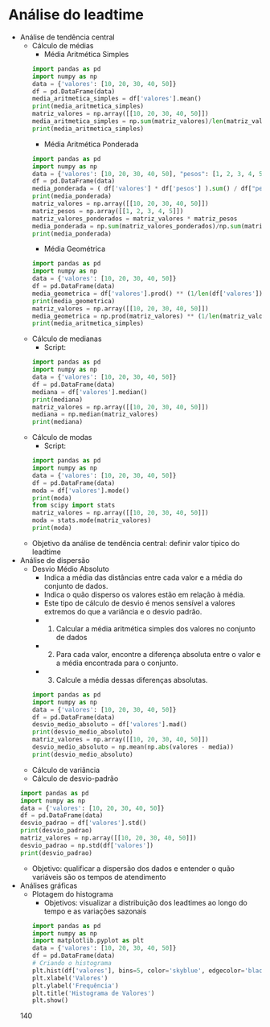 # Análise do leadtime
- Análise de tendência central
    - Cálculo de médias
        - Média Aritmética Simples  
        ```python
        import pandas as pd
        import numpy as np
        data = {'valores': [10, 20, 30, 40, 50]}
        df = pd.DataFrame(data)
        media_aritmetica_simples = df['valores'].mean()
        print(media_aritmetica_simples)
        matriz_valores = np.array([[10, 20, 30, 40, 50]])
        media_aritmetica_simples = np.sum(matriz_valores)/len(matriz_valores)
        print(media_aritmetica_simples)
        ```  
        - Média Aritmética Ponderada   
        ```python
        import pandas as pd
        import numpy as np
        data = {'valores': [10, 20, 30, 40, 50], "pesos": [1, 2, 3, 4, 5]}
        df = pd.DataFrame(data)
        media_ponderada = ( df['valores'] * df['pesos'] ).sum() / df["pesos"].sum()
        print(media_ponderada)
        matriz_valores = np.array([[10, 20, 30, 40, 50]])
        matriz_pesos = np.array([[1, 2, 3, 4, 5]])
        matriz_valores_ponderados = matriz_valores * matriz_pesos
        media_ponderada = np.sum(matriz_valores_ponderados)/np.sum(matriz_pesos)
        print(media_ponderada)
        ```  
        - Média Geométrica  
        ```python
        import pandas as pd
        import numpy as np
        data = {'valores': [10, 20, 30, 40, 50]}
        df = pd.DataFrame(data)
        media_geometrica = df['valores'].prod() ** (1/len(df['valores']))
        print(media_geometrica)
        matriz_valores = np.array([[10, 20, 30, 40, 50]])
        media_geometrica = np.prod(matriz_valores) ** (1/len(matriz_valores)
        print(media_aritmetica_simples)
        ```  
    - Cálculo de medianas
        - Script:          
        ```python
        import pandas as pd
        import numpy as np
        data = {'valores': [10, 20, 30, 40, 50]}
        df = pd.DataFrame(data)
        mediana = df['valores'].median()
        print(mediana)
        matriz_valores = np.array([[10, 20, 30, 40, 50]])
        mediana = np.median(matriz_valores)
        print(mediana)
        ```  
    - Cálculo de modas
        - Script:          
        ```python
        import pandas as pd
        import numpy as np
        data = {'valores': [10, 20, 30, 40, 50]}
        df = pd.DataFrame(data)
        moda = df['valores'].mode()
        print(moda)
        from scipy import stats
        matriz_valores = np.array([[10, 20, 30, 40, 50]])
        moda = stats.mode(matriz_valores)
        print(moda)
        ```  
    - Objetivo da análise de tendência central: definir valor típico do leadtime
- Análise de dispersão
    - Desvio Médio Absoluto
        - Indica a média das distâncias entre cada valor e a média do conjunto de dados.
        - Indica o quão disperso os valores estão em relação à média.
        - Este tipo de cálculo de desvio é menos sensível a valores extremos do que a variância e o desvio padrão.
        - 1) Calcular a média aritmética simples dos valores no conjunto de dados
        - 2) Para cada valor, encontre a diferença absoluta entre o valor e a média encontrada para o conjunto.
        - 3) Calcule a média dessas diferenças absolutas.  
        ```python  
        import pandas as pd
        import numpy as np
        data = {'valores': [10, 20, 30, 40, 50]}
        df = pd.DataFrame(data)
        desvio_medio_absoluto = df['valores'].mad()
        print(desvio_medio_absoluto)
        matriz_valores = np.array([[10, 20, 30, 40, 50]])
        desvio_medio_absoluto = np.mean(np.abs(valores - media)) 
        print(desvio_medio_absoluto)
        ```  
    - Cálculo de variância
    - Cálculo de desvio-padrão
    ```python 
    import pandas as pd
    import numpy as np
    data = {'valores': [10, 20, 30, 40, 50]}
    df = pd.DataFrame(data)
    desvio_padrao = df['valores'].std()
    print(desvio_padrao)
    matriz_valores = np.array([[10, 20, 30, 40, 50]])
    desvio_padrao = np.std(df['valores'])
    print(desvio_padrao)
    ```  
    - Objetivo: qualificar a dispersão dos dados e entender o quão variáveis são os tempos de atendimento
- Análises gráficas
    - Plotagem do histograma
        - Objetivos: visualizar a distribuição dos leadtimes ao longo do tempo e as variações sazonais
        ```python
        import pandas as pd
        import numpy as np
        import matplotlib.pyplot as plt
        data = {'valores': [10, 20, 30, 40, 50]}
        df = pd.DataFrame(data)
        # Criando o histograma
        plt.hist(df['valores'], bins=5, color='skyblue', edgecolor='black')
        plt.xlabel('Valores')
        plt.ylabel('Frequência')
        plt.title('Histograma de Valores')
        plt.show()
        ```  
    140

